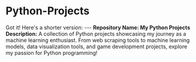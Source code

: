 # Python-Projects
Got it! Here's a shorter version:  ---  **Repository Name: My Python Projects**  **Description:** A collection of Python projects showcasing my journey as a machine learning enthusiast. From web scraping tools to machine learning models, data visualization tools, and game development projects, explore my passion for Python programming!  
